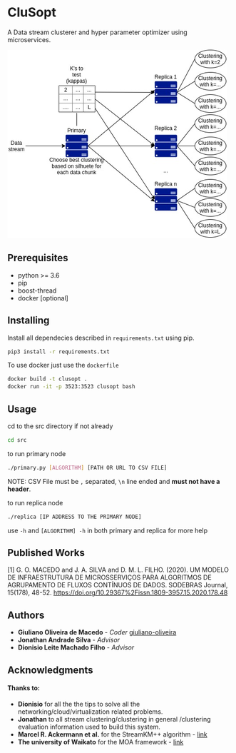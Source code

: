 # CluSopt

A Data stream clusterer and hyper parameter optimizer using microservices.

![Infraestructure](imgs/midsc-1.jpg)

## Prerequisites

* python >= 3.6
* pip
* boost-thread
* docker [optional]

## Installing

Install all dependecies described in `requirements.txt` using pip.

```bash
pip3 install -r requirements.txt
```

To use docker just use the `dockerfile`
```bash
docker build -t clusopt .
docker run -it -p 3523:3523 clusopt bash
```

## Usage
cd to the src directory if not already

```bash
cd src
```

to run primary node
```bash
./primary.py [ALGORITHM] [PATH OR URL TO CSV FILE]
```

NOTE: CSV File must be `,` separated, `\n` line ended and **must not have a header**.

to run replica node
```bash
./replica [IP ADDRESS TO THE PRIMARY NODE]
```

use `-h` and `[ALGORITHM] -h` in both primary and replica for more help

## Published Works

<a id="1">[1]</a> 
G. O. MACEDO and J. A. SILVA and D. M. L. FILHO. (2020). 
UM MODELO DE INFRAESTRUTURA DE MICROSSERVIÇOS PARA ALGORITMOS DE AGRUPAMENTO DE FLUXOS CONTÍNUOS DE DADOS.
SODEBRAS Journal, 15(178), 48-52.
https://doi.org/10.29367%2Fissn.1809-3957.15.2020.178.48

## Authors
* **Giuliano Oliveira de Macedo** - *Coder* [giuliano-oliveira](https://github.com/giuliano-oliveira)
* **Jonathan Andrade Silva** - *Advisor*
* **Dionisio Leite Machado Filho** - *Advisor*

## Acknowledgments

#### Thanks to:

* **Dionisio** for all the the tips to solve all the networking/cloud/virtualization related problems.
* **Jonathan** to all stream clustering/clustering in general /clustering evaluation information used to build this system.
* **Marcel R. Ackermann et al.** for the StreamKM++ algorithm - [link](https://cs.uni-paderborn.de/cuk/forschung/abgeschlossene-projekte/dfg-schwerpunktprogramm-1307/streamkm/)
* **The university of Waikato** for the MOA framework - [link](https://moa.cms.waikato.ac.nz/)